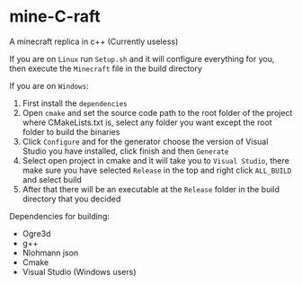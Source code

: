 # mine-C-raft
A minecraft replica in c++ (Currently useless)

If you are on ```Linux``` run ```Setup.sh``` and  it will configure everything for you, then execute the ```Minecraft``` file in the build directory

If you are on ```Windows```:
1. First install the ```dependencies```
2. Open ```cmake``` and set the source code path to the root folder of the project where CMakeLists.txt is, select any folder you want except the root folder to build the binaries
3. Click ```Configure``` and for the generator choose the version of Visual Studio you have installed, click finish and then ```Generate```
4. Select open project in cmake and it will take you to ```Visual Studio```, there make sure you have selected ```Release``` in the top and right click ```ALL_BUILD``` and select build
5. After that there will be an executable at the ```Release``` folder in the build directory that you decided

Dependencies for building:
- Ogre3d
- g++
- Nlohmann json
- Cmake
- Visual Studio (Windows users)